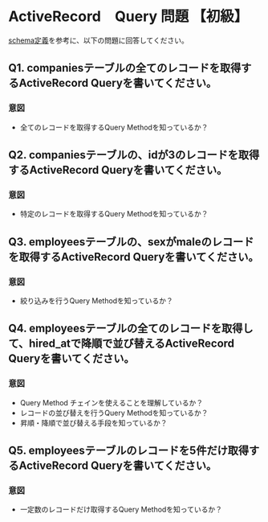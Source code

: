 # ActiveRecord　Query 問題 【初級】

[schema定義](https://github.com/keisuke-koshikawa/ranking/blob/master/db/schema.rb)を参考に、以下の問題に回答してください。

## Q1. companiesテーブルの全てのレコードを取得するActiveRecord Queryを書いてください。

### 意図

- 全てのレコードを取得するQuery Methodを知っているか？

## Q2. companiesテーブルの、idが3のレコードを取得するActiveRecord Queryを書いてください。

### 意図

- 特定のレコードを取得するQuery Methodを知っているか？

## Q3. employeesテーブルの、sexがmaleのレコードを取得するActiveRecord Queryを書いてください。

### 意図

- 絞り込みを行うQuery Methodを知っているか？

## Q4. employeesテーブルの全てのレコードを取得して、hired_atで降順で並び替えるActiveRecord Queryを書いてください。

### 意図

- Query Method チェインを使えることを理解しているか？
- レコードの並び替えを行うQuery Methodを知っているか？
- 昇順・降順で並び替える手段を知っているか？

## Q5. employeesテーブルのレコードを5件だけ取得するActiveRecord Queryを書いてください。

### 意図

- 一定数のレコードだけ取得するQuery Methodを知っているか？